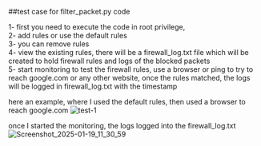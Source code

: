 ##test case for filter_packet.py code


1- first you need to execute the code in root privilege,             
2- add rules or use the default rules             
3- you can remove rules          
4- view the existing rules, there will be a firewall_log.txt file which will be created
to hold firewall rules and logs of the blocked packets      
5- start monitoring to test the firewall rules, use a browser or ping to try to reach google.com or any
other website, once the rules matched, the logs will be logged in firewall_log.txt with the timestamp


here an example, where I used the default rules, then used a browser to reach google.com
![test-1](https://github.com/user-attachments/assets/b27f934b-7034-49b5-a638-5f922a40e615)







once I started the monitoring, the logs logged into the firewall_log.txt
![Screenshot_2025-01-19_11_30_59](https://github.com/user-attachments/assets/362c1473-e9e6-4a4b-b688-8f3503dd3e03)

